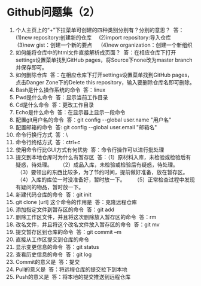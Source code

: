 # Github问题集（2）

1.	个人主页上的“+”下拉菜单可创建的四种类别分别有？分别的意思？
  答：(1)new repository:创建新的仓库
      (2)import repository:导入仓库
      (3)new gist：创建一个新的要点
      (4)new organization：创建一个新组织
2.	如何能将仓库中的html文件直接解析成页面？
  答：在相应仓库下打开settings设置菜单找到GitHub pages，将Source下none改为master branch并保存即可。
3.	如何删除仓库
  答：在相应仓库下打开settings设置菜单找到GitHub pages，点击Danger Zone下的Delete this repository，输入要删除仓库名即可删除。
4.	Bash是什么操作系统的命令
  答：linux
5.	Pwd是什么命令
  答：显示当前工作目录
6.	Cd是什么命令
  答：更改工作目录
7.	Echo是什么命令
  答：在显示器上显示一段命令
8.	配置git用户名的命令
  答：git config --global user.name "用户名"
9.	配置邮箱的命令
  答: git config --global user.email "邮箱名"
10.	命令行换行方式
  答：\
11.	命令行终结方式
  答：ctrl+c
12.	使用命令行比GUI方式有何优势
  答：命令行操作可以进行批处理
13.	提交到本地仓库时为什么有暂存区
  答：（1）原材料入库，未检验或检验后有疑惑，待处理。
      （2）成品入库，未检验或检验后有疑惑，待处理。
      （3）要领出的东西比较多，为了节约时间，提前做好准备，放在暂存区。
      （4）入库的库位一时没准备好，暂时放一下。
      （5）正常检查过程中发现有疑问的物品，暂时放一下。
14.	新建代码仓库的命令
  答：git init
15.	git clone [url] 这个命令的作用是
  答：克隆远程仓库
16.	添加指定文件到暂存区的命令
  答：git add
17.	删除工作区文件，并且将这次删除放入暂存区的命令
  答：rm
18.	改名文件，并且将这个改名文件放入暂存区的命令
  答：git mv
19.	提交暂存区到仓库的命令
  答：git commit –m
20.	直接从工作区提交到仓库的命令
21.	显示变更信息的命令
  答：git status
22.	查看历史信息的命令
  答：git log
23.	Commit的意义是
  答：提交
24.	Pull的意义是
  答：将远程仓库的提交拉下到本地
25.	Push的意义是
  答：将本地的提交推送到远程仓库
